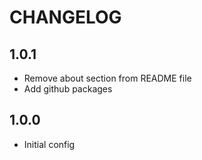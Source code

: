 # CHANGELOG

## 1.0.1

- Remove about section from README file
- Add github packages

## 1.0.0

- Initial config
